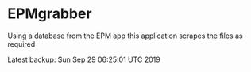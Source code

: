 # EPMgrabber
Using a database from the EPM app this application scrapes the files as required


Latest backup: Sun Sep 29 06:25:01 UTC 2019
